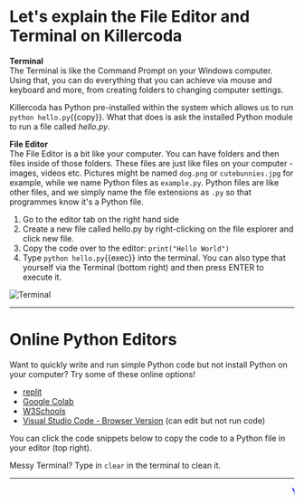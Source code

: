# Let's explain the File Editor and Terminal on Killercoda
**Terminal**<br>
The Terminal is like the Command Prompt on your Windows computer. Using that, you can do everything that you can achieve via mouse and keyboard and more, from creating folders to changing computer settings.

Killercoda has Python pre-installed within the system which allows us to run `python hello.py`{{copy}}. What that does is ask the installed Python module to run a file called *hello.py*.

**File Editor**<br>
The File Editor is a bit like your computer. You can have folders and then files inside of those folders. These files are just like files on your computer - images, videos etc. Pictures might be named `dog.png` or `cutebunnies.jpg` for example, while we name Python files as `example.py`. Python files are like other files, and we simply name the file extensions as `.py` so that programmes know it's a Python file.

1. Go to the editor tab on the right hand side
2. Create a new file called hello.py by right-clicking on the file explorer and click new file.
3. Copy the code over to the editor: `print("Hello World")`
4. Type `python hello.py`{{exec}} into the terminal. You can also type that yourself via the Terminal (bottom right) and then press ENTER to execute it.

![Terminal](./assets/HelloWorld.png)

<hr>

# Online Python Editors
Want to quickly write and run simple Python code but not install Python on your computer? Try some of these online options!
- [replit](https://replit.com/languages/python3)
- [Google Colab](https://colab.research.google.com/)
- [W3Schools](https://www.w3schools.com/python/trypython.asp?filename=demo_compiler)
- [Visual Studio Code - Browser Version](https://vscode.dev/) (can edit but not run code)


You can click the code snippets below to copy the code to a Python file in your editor (top right).

Messy Terminal? Type in `clear` in the terminal to clean it.

<hr>

<marquee style='color: blue;'><b>Yay you've completed part 1!</b></marquee>
